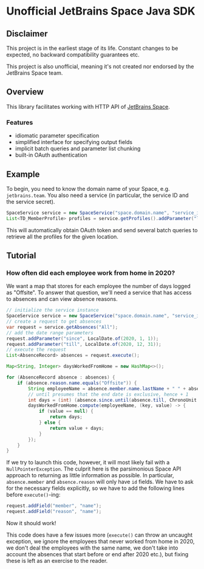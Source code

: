 # Unofficial JetBrains Space Java SDK

## Disclaimer

This project is in the earliest stage of its life. Constant
changes to be expected, no backward compatibility guarantees etc.

This project is also unofficial, meaning it's not created nor endorsed
by the JetBrains Space team.

## Overview

This library facilitates working with HTTP API of [JetBrains Space](https://www.jetbrains.com/space/).

### Features

- idiomatic parameter specification
- simplified interface for specifying output fields
- implicit batch queries and parameter list chunking
- built-in OAuth authentication

## Example

To begin, you need to know the domain name of your Space,
e.g. `jetbrains.team`. You also need a service (in particular,
the service ID and the service secret).

```java
SpaceService service = new SpaceService("space.domain.name", "service_id", "service_secret");
List<TD_MemberProfile> profiles = service.getProfiles().addParameter("location", "location_id").execute();
```
This will automatically obtain OAuth token and send several batch queries to retrieve all the profiles
for the given location.

## Tutorial

### How often did each employee work from home in 2020?

We want a map that stores for each employee the number of days logged as "Offsite". 
To answer that question, we'll need a service that has access to absences and can view absence reasons.

```java
// initialize the service instance
SpaceService service = new SpaceService("space.domain.name", "service_id", "service_secret");
// create a request to get absences
var request = service.getAbsences("All");
// add the date range parameters
request.addParameter("since", LocalDate.of(2020, 1, 1));
request.addParameter("till", LocalDate.of(2020, 12, 31));
// execute the request
List<AbsenceRecord> absences = request.execute();

Map<String, Integer> daysWorkedFromHome = new HashMap<>();

for (AbsenceRecord absence : absences) {
    if (absence.reason.name.equals("Offsite")) {
        String employeeName = absence.member.name.lastName + " " + absence.member.name.firstName;
        // until presumes that the end date is exclusive, hence + 1
        int days = (int) (absence.since.until(absence.till, ChronoUnit.DAYS) + 1);
        daysWorkedFromHome.compute(employeeName, (key, value) -> {
            if (value == null) {
                return days;
            } else {
                return value + days;
            }
        });
    }
}
```

If we try to launch this code, however, it will most likely fail with a `NullPointerException`.
The culprit here is the parsimonious Space API approach to returning as little information
as possible. In particular, `absence.member` and `absence.reason` will only have `id` fields.
We have to ask for the necessary fields explicitly, so we have to add the following lines before
`execute()`-ing:

```java
request.addField("member", "name");
request.addField("reason", "name");
```

Now it should work!

This code does have a few issues more (`execute()` can throw an uncaught exception,
we ignore the employees that never worked from home in 2020, we don't deal the employees
with the same name, we don't take into account the absences that start before or end after 2020 etc.),
but fixing these is left as an exercise to the reader.
